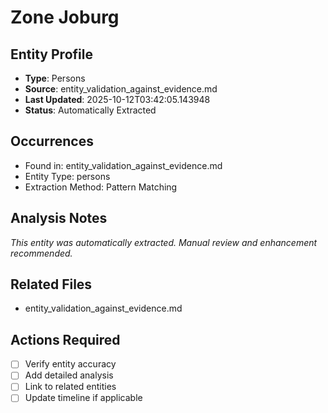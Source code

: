# Zone Joburg

## Entity Profile
- **Type**: Persons
- **Source**: entity_validation_against_evidence.md
- **Last Updated**: 2025-10-12T03:42:05.143948
- **Status**: Automatically Extracted

## Occurrences
- Found in: entity_validation_against_evidence.md
- Entity Type: persons
- Extraction Method: Pattern Matching

## Analysis Notes
*This entity was automatically extracted. Manual review and enhancement recommended.*

## Related Files
- entity_validation_against_evidence.md

## Actions Required
- [ ] Verify entity accuracy
- [ ] Add detailed analysis
- [ ] Link to related entities
- [ ] Update timeline if applicable
